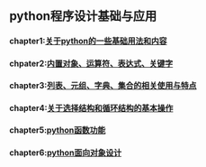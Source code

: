 ## python程序设计基础与应用

#### chapter1:[关于python的一些基础用法和内容](chapter1/)

#### chpater2:[内置对象、运算符、表达式、关键字](chapter2/)

#### chapter3:[列表、元组、字典、集合的相关使用与特点](chapter3/)

#### chapter4:[关于选择结构和循环结构的基本操作](chapter4/)

#### chapter5:[python函数功能](chapter5/)

#### chapter6:[python面向对象设计](chapter6/)